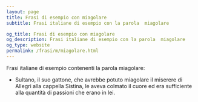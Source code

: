 ```yaml
---
layout: page
title: Frasi di esempio con miagolare 
subtitle: Frasi italiane di esempio con la parola  miagolare

og_title: Frasi di esempio con miagolare 
og_description: Frasi italiane di esempio con la parola  miagolare
og_type: website
permalink: /frasi/m/miagolare.html
---
```


Frasi italiane di esempio contenenti la parola miagolare:


- Sultano, il suo gattone, che avrebbe potuto miagolare il miserere di Allegri alla cappella Sistina, le aveva colmato il cuore ed era sufficiente alla quantità di passioni che erano in lei.
